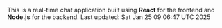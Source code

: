 This is a real-time chat application built using **React** for the frontend and **Node.js** for the backend.
Last updated: Sat Jan 25 09:06:47 UTC 2025
